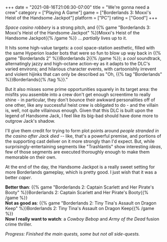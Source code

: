 +++
date = "2021-08-16T21:06:30-07:00"
title = "We're gonna need a crew"
category = ["Playing A Game"]
game = ["Borderlands 3: Moxxi's Heist of the Handsome Jackpot"]
platform = ["PC"]
rating = ["Good"]
+++

<i>Space casino robbery</i> is a strong pitch, and {{% game "Borderlands 3: Moxxi's Heist of the Handsome Jackpot" %}}Moxxi's Heist of the Handsome Jackpot{{% /game %}} ... <i>partially</i> lives up to it.

It hits some high-value targets: a cool space-station aesthetic, filled with the same Hyperion loader bots that were so fun to blow up way back in {{% game "Borderlands 2" %}}Borderlands 2{{% /game %}}; a <i>cool</i> soundtrack, alternatingly jazzy and high-octane action-ey as it adapts to the DLC's varied environs; and hilarious character events, with cartoonishly irrevent and violent hijinks that can only be described as "Oh, {{% tag "Borderlands" %}}Borderlands{{% /tag %}}."

But it also misses some prime opportunities squarely in its target area: the misfits you assemble into a crew don't get enough screentime to really shine - in particular, they don't bounce their awkward personalities off of one other, like any successful heist crew is obligated to do - and the villain is, well, not quite villainous enough.  Given that this DLC is built upon the legend of Handsome Jack, I feel like its big-bad should have done more to outgrow Jack's shadow.

I'll give them credit for trying to form plot points around <i>people stranded in the casino after Jack died</i> -- like, that's a powerful premise, and portions of the supporting cast deliver on it more strongly than I'd expect.  But, while surprisingly-entertaining segments like "Trashlantis" show interesting <i>ideas</i>, few of those segments are executed thoroughly enough to make them memorable on their own.

At the end of the day, the Handsome Jackpot is a really sweet setting for more Borderlands gameplay, which is pretty good.  I just wish that it was a better <i>caper</i>.

<b>Better than</b>: {{% game "Borderlands 2: Captain Scarlett and Her Pirate's Booty" %}}Borderlands 2: Captain Scarlett and Her Pirate's Booty{{% /game %}}  
<b>Not as good as</b>: {{% game "Borderlands 2: Tiny Tina's Assault on Dragon Keep" %}}Borderlands 2: Tiny Tina's Assault on Dragon Keep{{% /game %}}  
<b>Now I really want to watch</b>: a <i>Cowboy Bebop</i> and <i>Army of the Dead</i> fusion crime thriller.

<i>Progress: Finished the main quests, some but not all side-quests.</i>
